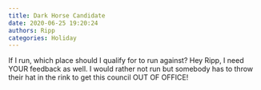 ```yaml
---
title: Dark Horse Candidate
date: 2020-06-25 19:20:24
authors: Ripp
categories: Holiday
---
```


 If I run, which place should I qualify for to run against?
Hey Ripp, I need YOUR feedback as well.
I would rather not run but somebody has to throw their hat in the rink to get this council OUT OF OFFICE!